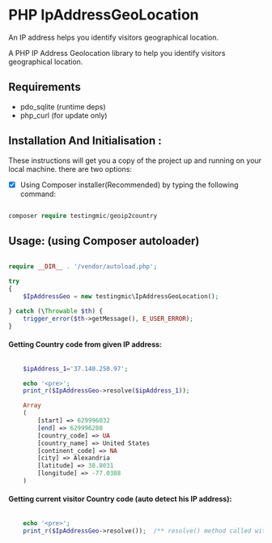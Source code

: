 # PHP IpAddressGeoLocation

An IP address helps you identify visitors geographical location.

A PHP IP Address Geolocation library to help you identify visitors geographical location.

## Requirements

- pdo_sqlite (runtime deps)
- php_curl (for update only)

## Installation And Initialisation :

These instructions will get you a copy of the project up and running on your local machine.
there are two options:

- [x] Using Composer installer(Recommended) by typing the following command:

```php

composer require testingmic/geoip2country

```

## Usage: (using Composer autoloader)

```php

require __DIR__ . '/vendor/autoload.php';

try
{
    $IpAddressGeo = new testingmic\IpAddressGeoLocation();

} catch (\Throwable $th) {
    trigger_error($th->getMessage(), E_USER_ERROR);
}

```

#### Getting Country code from given IP address:

```php

    $ipAddress_1='37.140.250.97';

    echo '<pre>';
    print_r($IpAddressGeo->resolve($ipAddress_1));

    Array
    (
        [start] => 629996032
        [end] => 629996288
        [country_code] => UA
        [country_name] => United States
        [continent_code] => NA
        [city] => Alexandria
        [latitude] => 38.8031
        [longitude] => -77.0388
    )
```

#### Getting current visitor Country code (auto detect his IP address):

```php

    echo '<pre>';
    print_r($IpAddressGeo->resolve());  /** resolve() method called without any argument */
```
